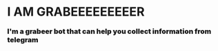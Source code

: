 # I AM GRABEEEEEEEEER

<b style='font-weight:900; font-size:medium'>I'm a grabeer bot that can help you collect information from telegram</b>